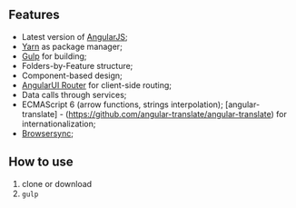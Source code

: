 ## Features

- Latest version of [AngularJS](https://angularjs.org);
- [Yarn](https://yarnpkg.com/lang/en/) as package manager;
- [Gulp](https://gulpjs.com) for building;
- Folders-by-Feature structure;
- Component-based design;
- [AngularUI Router](http://angular-ui.github.io/ui-router/) for client-side routing;
- Data calls through services;
- ECMAScript 6 (arrow functions, strings interpolation);
  [angular-translate] - (https://github.com/angular-translate/angular-translate) for internationalization;
- [Browsersync](https://browsersync.io/);

## How to use

1. clone or download
2. `gulp`
